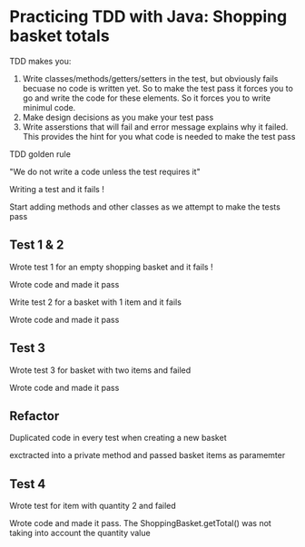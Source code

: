 # Practicing TDD with Java: Shopping basket totals

TDD makes you:

1. Write classes/methods/getters/setters in the test, but obviously fails becuase no code is written yet. So to make the test pass it forces you to go and write the code for these elements. So it forces you to write minimul code.
2. Make design decisions as you make your test pass
3. Write asserstions that will fail and error message explains why it failed. This provides the hint for you what code is needed to make the test pass

TDD golden rule

"We do not write a code unless the test requires it"

Writing a test and it fails !

Start adding methods and other classes as we attempt to make the tests pass

## Test 1 & 2

Wrote test 1 for an empty shopping basket and it fails !

Wrote code and made it pass

Write test 2 for a basket with 1 item and it fails 

Wrote code and made it pass

## Test 3

Wrote test 3 for basket with two items and failed

Wrote code and made it pass

## Refactor

Duplicated code in every test when creating a new basket

exctracted into a private method and passed basket items as paramemter

## Test 4

Wrote test for item with quantity 2 and failed

Wrote code and made it pass. The ShoppingBasket.getTotal() was not taking into account the quantity value